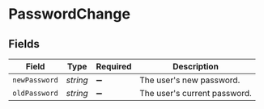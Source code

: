 # PasswordChange


## Fields

| Field                        | Type                         | Required                     | Description                  |
| ---------------------------- | ---------------------------- | ---------------------------- | ---------------------------- |
| `newPassword`                | *string*                     | :heavy_minus_sign:           | The user's new password.     |
| `oldPassword`                | *string*                     | :heavy_minus_sign:           | The user's current password. |